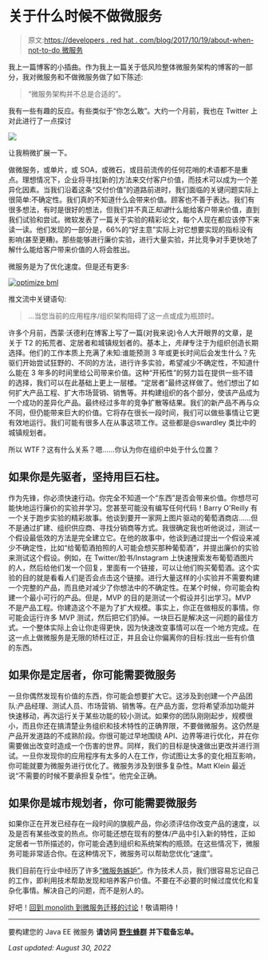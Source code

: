 # 关于什么时候不做微服务

> 原文:[https://developers . red hat . com/blog/2017/10/19/about-when-not-to-do 微服务](https://developers.redhat.com/blog/2017/10/19/about-when-not-to-do-microservices)

我上一篇博客的小插曲。作为我上一篇关于低风险整体微服务架构的博客的一部分，我对微服务和不做微服务做了如下陈述:

> “微服务架构并不总是合适的”。

我有一些有趣的反应。有些类似于“你怎么敢”。大约一个月前，我也在 Twitter 上对此进行了一点探讨

![](../Images/6b60e08426f73b9fab3e942876bf28ea.png)

让我稍微扩展一下。

做微服务，或单片，或 SOA，或微石，或目前流传的任何花哨的术语都不是重点。理想情况下，企业将寻找[新的]方法来交付客户价值，而技术可以成为一个差异化因素。当我们沿着这条“交付价值”的道路前进时，我们面临的关键问题实际上很简单:不确定性。我们真的不知道什么会带来价值。顾客也不善于表达。我们有很多想法，有时是很好的想法，但我们并不真正*知道*什么能给客户带来价值，直到我们试验和尝试。微软发表了一篇关于实验的精彩论文，每个人现在都应该停下来读一读。他们发现的一部分是，66%的“好主意”实际上对它想要实现的指标没有影响(甚至更糟)。那些能够进行廉价实验，进行大量实验，并比竞争对手更快地了解什么能给客户带来价值的人将会胜出。

微服务是为了优化速度。但是还有更多:

[![optimize bml](../Images/d38aab193fbe3da7a97e7b376354b3eb.png)](/sites/default/files/optimize-bml.png)

推文流中关键语句:

> …当您当前的应用程序/组织架构阻碍了这一点或成为瓶颈时。

许多个月前，西蒙·沃德利在博客上写了一篇(对我来说)令人大开眼界的文章，是关于 T2 的拓荒者、定居者和城镇规划者的。基本上，*先锋*专注于为组织创造长期选择。他们的工作本质上充满了未知:谁能预测 3 年或更长时间后会发生什么？先驱们开始尝试狂野的、不同的方法，进行许多实验，希望减少不确定性，不知道什么能在 3 年多的时间里给公司带来价值。这种“开拓性”的努力旨在提供一些不错的选择，我们可以在此基础上更上一层楼。“定居者”最终这样做了。他们想出了如何扩大产品工程、扩大市场营销、销售等。并构建组织的各个部分，使该产品成为一个成功的差异化产品。最终经过多年的竞争扩散等结果。我们的新产品不再与众不同，但仍能带来巨大的价值。它将存在很长一段时间，我们可以做些事情让它更有效地运行。我们可能有很多人在从事这项工作。这些都是@swardley 类比中的城镇规划者。

所以 WTF？这有什么关系？嗯……你认为你在组织中处于什么位置？

## 如果你是先驱者，坚持用巨石柱。

作为先锋，你必须快速行动。你完全不知道一个“东西”是否会带来价值。你想尽可能快地运行廉价的实验并学习。您甚至可能没有编写任何代码！Barry O'Reilly 有一个关于跑步实验的精彩故事。他谈到要开一家网上图片驱动的葡萄酒商店……但不是通过扩建、组织供应商、寻找分销商等方式。我很确定我也听他说过，测试一个假设最低效的方法是完全建立它。在他的故事中，他谈到通过提出一个假设来减少不确定性，比如“给葡萄酒拍照的人可能会想买那种葡萄酒”，并提出廉价的实验来测试这个假设。例如，在 Twitter/脸书/Instagram 上快速搜索发布葡萄酒图片的人，然后给他们发一个回复，里面有一个链接，可以让他们购买葡萄酒。这个实验的目的就是看看人们是否会点击这个链接。进行大量这样的小实验并不需要构建一个完整的产品，而且绝对减少了你想法中的不确定性。在某个时候，你可能会构建一个最小可行的产品。但是，MVP 的目的是测试一个假设并引出学习。MVP 不是产品工程。你建造这个不是为了扩大规模。事实上，你正在做相反的事情。你可能会运行许多 MVP 测试，然后把它们扔掉。一块巨石是解决这一问题的最佳方式。一个整体实际上会让你走得更快，因为快速改变事情可以在一个地方完成。在这一点上做微服务是无限的矫枉过正，并且会让你偏离你的目标:找出一些有价值的东西。

## 如果你是定居者，你可能需要微服务

一旦你偶然发现有价值的东西，你可能会想要扩大它。这涉及到创建一个产品团队:产品经理、测试人员、市场营销、销售等。在产品方面，您将希望添加功能并快速移动，再次运行关于某些功能的较小测试。如果你的团队刚刚起步，规模很小，而且你还在搞清楚业务组织和技术特性的正确界限，不要做微服务。这仍然是产品开发道路的不成熟阶段。你很可能过早地围绕 API、边界等进行优化，并在你需要做出改变时造成一个伤害的世界。同样，我们的目标是快速做出更改并进行测试。一旦你发现你的应用程序有太多的人在工作，你试图让太多的变化相互影响，你可能就要为微服务进行优化了。微服务涉及到很多复杂性。Matt Klein 最近说“不需要的时候不要承担复杂性”。他完全正确。

## 如果你是城市规划者，你可能需要微服务

如果你正在开发已经存在一段时间的旗舰产品，你必须评估你改变产品的速度，以及是否有某些改变的热点。你可能还想在现有的整体/产品中引入新的特性，正如定居者一节所描述的，你可能会遇到组织和系统架构的瓶颈。在这些情况下，微服务可能非常适合你。在这种情况下，微服务可以帮助您优化“速度”。

我们目前在行业中经历了许多[“微服务嫉妒”](https://www.thoughtworks.com/radar/techniques/microservice-envy)。作为技术人员，我们很容易忘记自己的工作，即利用技术帮助发现和培养客户价值。不要在不必要的时候过度优化和复杂化事情。解决自己的问题，而不是别人的。

好吧！[回到 monolith 到微服务迁移的讨论](http://blog.christianposta.com/microservices/low-risk-monolith-to-microservice-evolution/)！敬请期待！

* * *

要构建您的 Java EE 微服务 **请访问** [**野生蜂群**](https://developers.redhat.com/promotions/wildflyswarm-cheatsheet/) **并下载备忘单。**

*Last updated: August 30, 2022*